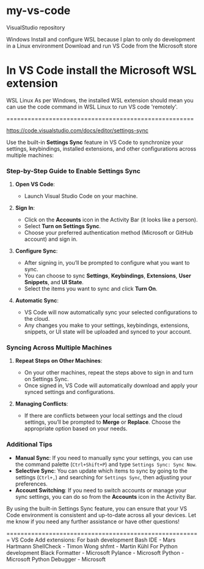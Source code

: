 # my-vs-code
VisualStudio repository

Windows
Install and configure WSL because I plan to only do development in a Linux environment
Download and run VS Code from the Microsoft store

In VS Code install the Microsoft WSL extension
=====================================================
WSL Linux
As per Windows, the installed WSL extension should mean you can use the code command in WSL Linux to run VS code 'remotely'.


=====================================================

https://code.visualstudio.com/docs/editor/settings-sync

Use the built-in **Settings Sync** feature in VS Code to synchronize your settings, keybindings, installed extensions, and other configurations across multiple machines:

### **Step-by-Step Guide to Enable Settings Sync**

1. **Open VS Code**:
   - Launch Visual Studio Code on your machine.

2. **Sign In**:
   - Click on the **Accounts** icon in the Activity Bar (it looks like a person).
   - Select **Turn on Settings Sync**.
   - Choose your preferred authentication method (Microsoft or GitHub account) and sign in.

3. **Configure Sync**:
   - After signing in, you’ll be prompted to configure what you want to sync.
   - You can choose to sync **Settings**, **Keybindings**, **Extensions**, **User Snippets**, and **UI State**.
   - Select the items you want to sync and click **Turn On**.

4. **Automatic Sync**:
   - VS Code will now automatically sync your selected configurations to the cloud.
   - Any changes you make to your settings, keybindings, extensions, snippets, or UI state will be uploaded and synced to your account.

### **Syncing Across Multiple Machines**

1. **Repeat Steps on Other Machines**:
   - On your other machines, repeat the steps above to sign in and turn on Settings Sync.
   - Once signed in, VS Code will automatically download and apply your synced settings and configurations.

2. **Managing Conflicts**:
   - If there are conflicts between your local settings and the cloud settings, you’ll be prompted to **Merge** or **Replace**. Choose the appropriate option based on your needs.

### **Additional Tips**

- **Manual Sync**: If you need to manually sync your settings, you can use the command palette (`Ctrl+Shift+P`) and type `Settings Sync: Sync Now`.
- **Selective Sync**: You can update which items to sync by going to the settings (`Ctrl+,`) and searching for `Settings Sync`, then adjusting your preferences.
- **Account Switching**: If you need to switch accounts or manage your sync settings, you can do so from the **Accounts** icon in the Activity Bar.

By using the built-in Settings Sync feature, you can ensure that your VS Code environment is consistent and up-to-date across all your devices. Let me know if you need any further assistance or have other questions!



=======================================================
VS Code
Add extensions:
For bash development
Bash IDE - Mars Hartmann
ShellCheck - Timon Wong
shfmt - Martin Kühl
For Python development
Black Formatter - Microsoft
Pylance - Microsoft
Python - Microsoft
Python Debugger - Microsoft
